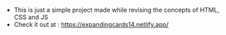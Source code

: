 - This is just a simple project made while revising the concepts of HTML, CSS and JS
- Check it out at : https://expandingcards14.netlify.app/
